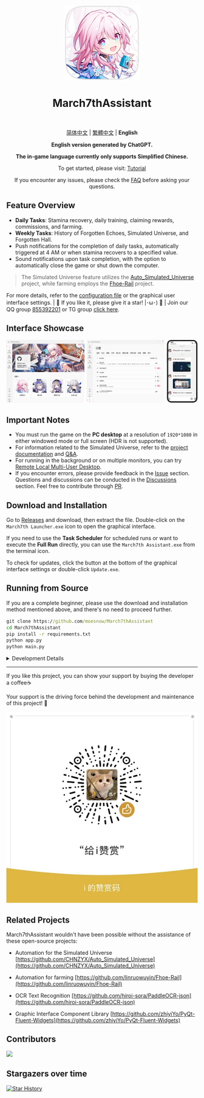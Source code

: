 <div align="center">
<p>
    <img src="./assets/screenshot/March7th.png">
</p>

<h1>
March7thAssistant
</h1>

<p>
    <img alt="" src="https://img.shields.io/badge/platform-Windows-blue?style=flat-square&color=4096d8" />
    <img alt="" src="https://img.shields.io/github/last-commit/moesnow/March7thAssistant?style=flat-square&color=f18cb9" />
    <img alt="" src="https://img.shields.io/github/v/release/moesnow/March7thAssistant?style=flat-square&color=4096d8" />
    <img alt="" src="https://img.shields.io/github/downloads/moesnow/March7thAssistant/total?style=flat-square&color=f18cb9" />
</p>

[简体中文](./README.md) | [繁體中文](./README_TW.md) | **English**

**English version generated by ChatGPT.**

**The in-game language currently only supports Simplified Chinese.**

To get started, please visit: [Tutorial](https://moesnow.github.io/March7thAssistant/#/assets/docs/Tutorial)

If you encounter any issues, please check the [FAQ](https://moesnow.github.io/March7thAssistant/#/assets/docs/FAQ) before asking your questions.

</div>

## Feature Overview

- **Daily Tasks**: Stamina recovery, daily training, claiming rewards, commissions, and farming.
- **Weekly Tasks**: History of Forgotten Echoes, Simulated Universe, and Forgotten Hall.
- Push notifications for the completion of daily tasks, automatically triggered at 4 AM or when stamina recovers to a specified value.
- Sound notifications upon task completion, with the option to automatically close the game or shut down the computer.

> The Simulated Universe feature utilizes the [Auto_Simulated_Universe](https://github.com/CHNZYX/Auto_Simulated_Universe) project, while farming employs the [Fhoe-Rail](https://github.com/linruowuyin/Fhoe-Rail) project.

For more details, refer to the [configuration file](assets/config/config.example.yaml) or the graphical user interface settings. | 🌟 If you like it, please give it a star! |･ω･) 🌟 | Join our QQ group [855392201](https://qm.qq.com/q/9gFqUrUGVq) or TG group [click here](https://t.me/+ZgH5zpvFS8o0NGI1).

## Interface Showcase

![README](assets/screenshot/README1.png)

## Important Notes

- You must run the game on the **PC desktop** at a resolution of `1920*1080` in either windowed mode or full screen (HDR is not supported).
- For information related to the Simulated Universe, refer to the [project documentation](https://asu.stysqy.top/) and [Q&A](https://asu.stysqy.top/guide/qa.html).
- For running in the background or on multiple monitors, you can try [Remote Local Multi-User Desktop](https://asu.stysqy.top/guide/bs.html).
- If you encounter errors, please provide feedback in the [Issue](https://github.com/moesnow/March7thAssistant/issues) section. Questions and discussions can be conducted in the [Discussions](https://github.com/moesnow/March7thAssistant/discussions) section. Feel free to contribute through [PR](https://github.com/moesnow/March7thAssistant/pulls).

## Download and Installation

Go to [Releases](https://github.com/moesnow/March7thAssistant/releases/latest) and download, then extract the file. Double-click on the `March7th Launcher.exe` icon to open the graphical interface.

If you need to use the **Task Scheduler** for scheduled runs or want to execute the **Full Run** directly, you can use the `March7th Assistant.exe` from the terminal icon.

To check for updates, click the button at the bottom of the graphical interface settings or double-click `Update.exe`.

## Running from Source

If you are a complete beginner, please use the download and installation method mentioned above, and there's no need to proceed further.

```cmd
git clone https://github.com/moesnow/March7thAssistant
cd March7thAssistant
pip install -r requirements.txt
python app.py
python main.py
```

<details>
<summary>Development Details</summary>

To obtain the crop parameters, which represent the cropping coordinates, you can use the screenshot capture feature in the graphical interface settings.

You can also provide parameters like "fight," "universe," "forgottenhall," etc. after running `python main.py`.

</details>

---

If you like this project, you can show your support by buying the developer a coffee☕

Your support is the driving force behind the development and maintenance of this project! 🚀

![sponsor](assets/screenshot/sponsor.jpg)

## Related Projects

March7thAssistant wouldn't have been possible without the assistance of these open-source projects:

- Automation for the Simulated Universe [https://github.com/CHNZYX/Auto_Simulated_Universe](https://github.com/CHNZYX/Auto_Simulated_Universe)

- Automation for farming [https://github.com/linruowuyin/Fhoe-Rail](https://github.com/linruowuyin/Fhoe-Rail)

- OCR Text Recognition [https://github.com/hiroi-sora/PaddleOCR-json](https://github.com/hiroi-sora/PaddleOCR-json)

- Graphic Interface Component Library [https://github.com/zhiyiYo/PyQt-Fluent-Widgets](https://github.com/zhiyiYo/PyQt-Fluent-Widgets)

## Contributors
<a href="https://github.com/moesnow/March7thAssistant/graphs/contributors">

  <img src="https://contrib.rocks/image?repo=moesnow/March7thAssistant" />

</a>

## Stargazers over time

[![Star History](https://starchart.cc/moesnow/March7thAssistant.svg)](https://starchart.cc/moesnow/March7thAssistant)